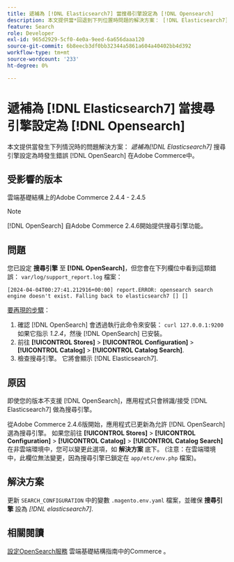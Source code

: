 ```yaml
---
title: 遞補為 [!DNL Elasticsearch7] 當搜尋引擎設定為 [!DNL Opensearch]
description: 本文提供當*回退到下列位置時問題的解決方案： [!DNL Elasticsearch7]* error occurs when the search engine is set to [!DNL OpenSearch] 在Adobe Commerce中。
feature: Search
role: Developer
exl-id: 965d2929-5cf0-4e0a-9eed-6a656daaa120
source-git-commit: 6b8eecb3df0bb32344a5861a604a40402bb4d392
workflow-type: tm+mt
source-wordcount: '233'
ht-degree: 0%

---
```


# 遞補為 [!DNL Elasticsearch7] 當搜尋引擎設定為 [!DNL Opensearch]

本文提供當發生下列情況時的問題解決方案： *遞補為[!DNL Elasticsearch7]* 搜尋引擎設定為時發生錯誤 [!DNL OpenSearch] 在Adobe Commerce中。

## 受影響的版本

雲端基礎結構上的Adobe Commerce 2.4.4 - 2.4.5

>[!NOTE]
>
>[!DNL OpenSearch] 自Adobe Commerce 2.4.6開始提供搜尋引擎功能。

## 問題

您已設定 **搜尋引擎** 至 **[!DNL OpenSearch]**，但您會在下列欄位中看到這類錯誤： `var/log/support_report.log` 檔案：

```[2024-04-04T00:27:41.212916+00:00] report.ERROR: opensearch search engine doesn't exist. Falling back to elasticsearch7 [] []```

<u>要再現的步驟</u>：

1. 確認 [!DNL OpenSearch] 會透過執行此命令來安裝： `curl 127.0.0.1:9200`<br>
如果它指示 *1.2.4*，然後 [!DNL OpenSearch] 已安裝。
1. 前往 **[!UICONTROL Stores]** > **[!UICONTROL Configuration]** > **[!UICONTROL Catalog]** > **[!UICONTROL Catalog Search]**.
1. 檢查搜尋引擎。 它將會顯示 [!DNL Elasticsearch7].

## 原因

即使您的版本不支援 [!DNL OpenSearch]，應用程式只會辨識/接受 [!DNL Elasticsearch7] 做為搜尋引擎。

從Adobe Commerce 2.4.6版開始，應用程式已更新為允許 [!DNL OpenSearch] 選為搜尋引擎。
如果您前往 **[!UICONTROL Stores]** > **[!UICONTROL Configuration]** > **[!UICONTROL Catalog]** > **[!UICONTROL Catalog Search]** 在非雲端環境中，您可以變更此選項，如 **解決方案** 底下。
(注意：在雲端環境中，此欄位無法變更，因為搜尋引擎已鎖定在 `app/etc/env.php` 檔案)。

## 解決方案

更新 `SEARCH_CONFIGURATION` 中的變數 `.magento.env.yaml` 檔案，並確保 **搜尋引擎** 設為 *[!DNL elasticsearch7]*.

## 相關閱讀

[設定OpenSearch服務](https://experienceleague.adobe.com/docs/commerce-cloud-service/user-guide/configure/service/opensearch.html) 雲端基礎結構指南中的Commerce 。
